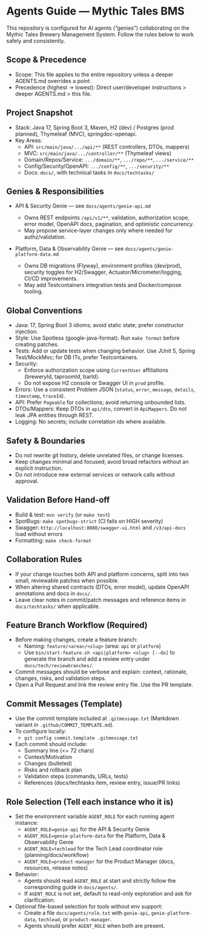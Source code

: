 # Agents Guide — Mythic Tales BMS

This repository is configured for AI agents (“genies”) collaborating on the Mythic Tales Brewery Management System. Follow the rules below to work safely and consistently.

## Scope & Precedence
- Scope: This file applies to the entire repository unless a deeper AGENTS.md overrides a point.
- Precedence (highest → lowest): Direct user/developer instructions > deeper AGENTS.md > this file.

## Project Snapshot
- Stack: Java 17, Spring Boot 3, Maven, H2 (dev) / Postgres (prod planned), Thymeleaf (MVC), springdoc-openapi.
- Key Areas:
  - API: `src/main/java/.../api/**` (REST controllers, DTOs, mappers)
  - MVC: `src/main/java/.../controller/**` (Thymeleaf views)
  - Domain/Repos/Service: `.../domain/**`, `.../repo/**`, `.../service/**`
  - Config/Security/OpenAPI: `.../config/**`, `.../security/**`
  - Docs: `docs/`, with technical tasks in `docs/techtasks/`

## Genies & Responsibilities
- API & Security Genie — see `docs/agents/genie-api.md`
  - Owns REST endpoints `/api/v1/**`, validation, authorization scope, error model, OpenAPI docs, pagination, and optimistic concurrency.
  - May propose service-layer changes only where needed for authz/validation.

- Platform, Data & Observability Genie — see `docs/agents/genie-platform-data.md`
  - Owns DB migrations (Flyway), environment profiles (dev/prod), security toggles for H2/Swagger, Actuator/Micrometer/logging, CI/CD improvements.
  - May add Testcontainers integration tests and Docker/compose tooling.

## Global Conventions
- Java: 17, Spring Boot 3 idioms; avoid static state; prefer constructor injection.
- Style: Use Spotless (google-java-format). Run `make format` before creating patches.
- Tests: Add or update tests when changing behavior. Use JUnit 5, Spring Test/MockMvc; for DB ITs, prefer Testcontainers.
- Security:
  - Enforce authorization scope using `CurrentUser` affiliations (breweryId, taproomId, barId).
  - Do not expose H2 console or Swagger UI in `prod` profile.
- Errors: Use a consistent Problem JSON (`status`, `error`, `message`, `details`, `timestamp`, `traceId`).
- API: Prefer `Pageable` for collections; avoid returning unbounded lists.
- DTOs/Mappers: Keep DTOs in `api/dto`, convert in `ApiMappers`. Do not leak JPA entities through REST.
- Logging: No secrets; include correlation ids where available.

## Safety & Boundaries
- Do not rewrite git history, delete unrelated files, or change licenses.
- Keep changes minimal and focused; avoid broad refactors without an explicit instruction.
- Do not introduce new external services or network calls without approval.

## Validation Before Hand-off
- Build & test: `mvn verify` (or `make test`)
- SpotBugs: `make spotbugs-strict` (CI fails on HIGH severity)
- Swagger: `http://localhost:8080/swagger-ui.html` and `/v3/api-docs` load without errors
- Formatting: `make check-format`

## Collaboration Rules
- If your change touches both API and platform concerns, split into two small, reviewable patches when possible.
- When altering shared contracts (DTOs, error model), update OpenAPI annotations and docs in `docs/`.
- Leave clear notes in commit/patch messages and reference items in `docs/techtasks/` when applicable.

## Feature Branch Workflow (Required)
- Before making changes, create a feature branch:
  - Naming: `feature/<area>/<slug>` (area: `api` or `platform`)
  - Use `bin/start-feature.sh <api|platform> <slug> [--do]` to generate the branch and add a review entry under `docs/tech/reviewbranches/`.
- Commit messages should be verbose and explain: context, rationale, changes, risks, and validation steps.
- Open a Pull Request and link the review entry file. Use the PR template.

## Commit Messages (Template)
- Use the commit template included at `.gitmessage.txt` (Markdown variant in `.github/COMMIT_TEMPLATE.md`).
- To configure locally:
  - `git config commit.template .gitmessage.txt`
- Each commit should include:
  - Summary line (<= 72 chars)
  - Context/Motivation
  - Changes (bulleted)
  - Risks and rollback plan
  - Validation steps (commands, URLs, tests)
  - References (docs/techtasks item, review entry, issue/PR links)



## Role Selection (Tell each instance who it is)
- Set the environment variable `AGENT_ROLE` for each running agent instance:
  - `AGENT_ROLE=genie-api` for the API & Security Genie
  - `AGENT_ROLE=genie-platform-data` for the Platform, Data & Observability Genie
  - `AGENT_ROLE=techlead` for the Tech Lead coordinator role (planning/docs/workflow)
  - `AGENT_ROLE=product-manager` for the Product Manager (docs, resources, release notes)
- Behavior:
  - Agents should read `AGENT_ROLE` at start and strictly follow the corresponding guide in `docs/agents/`.
  - If `AGENT_ROLE` is not set, default to read-only exploration and ask for clarification.
- Optional file-based selection for tools without env support:
  - Create a file `docs/agents/role.txt` with `genie-api`, `genie-platform-data`, `techlead`, or `product-manager`.
  - Agents should prefer `AGENT_ROLE` when both are present.
